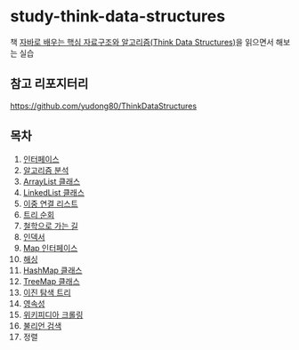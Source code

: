 # study-think-data-structures
책 [자바로 배우는 핵심 자료구조와 알고리즘(Think Data Structures)](https://ridibooks.com/v2/Detail?id=443000601)을 읽으면서 해보는 실습

## 참고 리포지터리
https://github.com/yudong80/ThinkDataStructures

## 목차
1. [인터페이스](docs/01-interface.md)
2. [알고리즘 분석](docs/02-analysis.md)
3. [ArrayList 클래스](docs/03-array_list.md)
4. [LinkedList 클래스](docs/04-linked_list.md)
5. [이중 연결 리스트](docs/05-doubly_linked_list.md)
6. [트리 순회](docs/06-tree_traversal.md)
7. [철학으로 가는 길](docs/07-getting_to_philosophy.md)
8. [인덱서](docs/08-indexer.md)
9. [Map 인터페이스](docs/09-interface_map.md)
10. [해싱](docs/10-hashing.md)
11. [HashMap 클래스](docs/11-class_hash_map.md)
12. [TreeMap 클래스](docs/12-class_tree_map.md)
13. [이진 탐색 트리](docs/13-binary_search_tree.md)
14. [영속성](docs/14-persistence.md)
15. [위키피디아 크롤링](docs/15-wikipedia_crawling.md)
16. [불리언 검색](docs/16-boolean_search.md)
17. 정렬